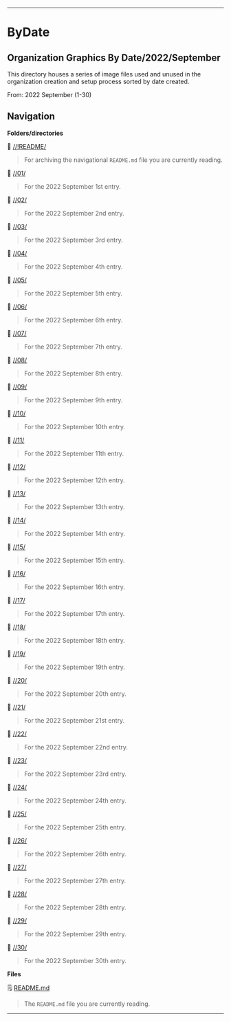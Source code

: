 
***

# ByDate

## Organization Graphics By Date/2022/September

This directory houses a series of image files used and unused in the organization creation and setup process sorted by date created.

From: 2022 September (1-30)

## Navigation

**Folders/directories**

📁 [//!README/](/OrganizationGraphics/!README/)

> For archiving the navigational `README.md` file you are currently reading.

📁 [//01/](/OrganizationGraphics/ByDate/2022/September/01/)

> For the 2022 September 1st entry.

📁 [//02/](/OrganizationGraphics/ByDate/2022/September/02/)

> For the 2022 September 2nd entry.

📁 [//03/](/OrganizationGraphics/ByDate/2022/September/03/)

> For the 2022 September 3rd entry.

📁 [//04/](/OrganizationGraphics/ByDate/2022/September/04/)

> For the 2022 September 4th entry.

📁 [//05/](/OrganizationGraphics/ByDate/2022/September/05/)

> For the 2022 September 5th entry.

📁 [//06/](/OrganizationGraphics/ByDate/2022/September/06/)

> For the 2022 September 6th entry.

📁 [//07/](/OrganizationGraphics/ByDate/2022/September/07/)

> For the 2022 September 7th entry.

📁 [//08/](/OrganizationGraphics/ByDate/2022/September/08/)

> For the 2022 September 8th entry.

📁 [//09/](/OrganizationGraphics/ByDate/2022/September/09/)

> For the 2022 September 9th entry.

📁 [//10/](/OrganizationGraphics/ByDate/2022/September/10/)

> For the 2022 September 10th entry.

📁 [//11/](/OrganizationGraphics/ByDate/2022/September/11/)

> For the 2022 September 11th entry.

📁 [//12/](/OrganizationGraphics/ByDate/2022/September/12/)

> For the 2022 September 12th entry.

📁 [//13/](/OrganizationGraphics/ByDate/2022/September/13/)

> For the 2022 September 13th entry.

📁 [//14/](/OrganizationGraphics/ByDate/2022/September/14/)

> For the 2022 September 14th entry.

📁 [//15/](/OrganizationGraphics/ByDate/2022/September/15/)

> For the 2022 September 15th entry.

📁 [//16/](/OrganizationGraphics/ByDate/2022/September/16/)

> For the 2022 September 16th entry.

📁 [//17/](/OrganizationGraphics/ByDate/2022/September/17/)

> For the 2022 September 17th entry.

📁 [//18/](/OrganizationGraphics/ByDate/2022/September/18/)

> For the 2022 September 18th entry.

📁 [//19/](/OrganizationGraphics/ByDate/2022/September/19/)

> For the 2022 September 19th entry.

📁 [//20/](/OrganizationGraphics/ByDate/2022/September/20/)

> For the 2022 September 20th entry.

📁 [//21/](/OrganizationGraphics/ByDate/2022/September/21/)

> For the 2022 September 21st entry.

📁 [//22/](/OrganizationGraphics/ByDate/2022/September/22/)

> For the 2022 September 22nd entry.

📁 [//23/](/OrganizationGraphics/ByDate/2022/September/23/)

> For the 2022 September 23rd entry.

📁 [//24/](/OrganizationGraphics/ByDate/2022/September/24/)

> For the 2022 September 24th entry.

📁 [//25/](/OrganizationGraphics/ByDate/2022/September/25/)

> For the 2022 September 25th entry.

📁 [//26/](/OrganizationGraphics/ByDate/2022/September/26/)

> For the 2022 September 26th entry.

📁 [//27/](/OrganizationGraphics/ByDate/2022/September/27/)

> For the 2022 September 27th entry.

📁 [//28/](/OrganizationGraphics/ByDate/2022/September/28/)

> For the 2022 September 28th entry.

📁 [//29/](/OrganizationGraphics/ByDate/2022/September/29/)

> For the 2022 September 29th entry.

📁 [//30/](/OrganizationGraphics/ByDate/2022/September/30/)

> For the 2022 September 30th entry.

**Files**

🗒️ [README.md](/OrganizationGraphics/ByDate/2022/September/README.md)

> The `README.md` file you are currently reading.

***
